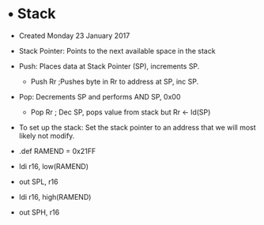 # • Stack

* Created Monday 23 January 2017



* Stack Pointer: Points to the next available space in the stack
* Push: Places data at Stack Pointer (SP), increments SP.
	* Push Rr	;Pushes byte in Rr to address at SP, inc SP.
* Pop: Decrements SP and performs AND SP, 0x00
	* Pop   Rr	; Dec SP, pops value from stack but Rr <- ld(SP)



* To set up the stack: Set the stack pointer to an address that we will most likely not modify.



* .def RAMEND = 0x21FF



* ldi r16, low(RAMEND)
* out SPL, r16
* ldi r16, high(RAMEND)
* out SPH, r16




